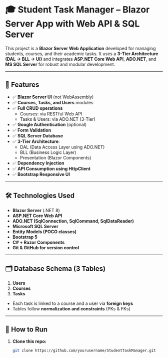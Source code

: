 # 🎓 Student Task Manager – Blazor Server App with Web API & SQL Server

This project is a **Blazor Server Web Application** developed for managing students, courses, and their academic tasks. It uses a **3-Tier Architecture (DAL → BLL → UI)** and integrates **ASP.NET Core Web API**, **ADO.NET**, and **MS SQL Server** for robust and modular development.

---

## 📌 Features

- ✅ **Blazor Server UI** (not WebAssembly)
- ✅ **Courses, Tasks, and Users** modules
- ✅ **Full CRUD operations**
  - Courses: via RESTful Web API
  - Tasks & Users: via ADO.NET (3-Tier)
- ✅ **Google Authentication** (optional)
- ✅ **Form Validation**
- ✅ **SQL Server Database**
- ✅ **3-Tier Architecture**:
  - DAL (Data Access Layer using ADO.NET)
  - BLL (Business Logic Layer)
  - Presentation (Blazor Components)
- ✅ **Dependency Injection**
- ✅ **API Consumption using HttpClient**
- ✅ **Bootstrap Responsive UI**

---

## 🛠️ Technologies Used

- **Blazor Server** (.NET 8)
- **ASP.NET Core Web API**
- **ADO.NET (SqlConnection, SqlCommand, SqlDataReader)**
- **Microsoft SQL Server**
- **Entity Models (POCO classes)**
- **Bootstrap 5**
- **C# + Razor Components**
- **Git & GitHub for version control**

---

## 🗂️ Database Schema (3 Tables)

1. **Users**
2. **Courses**
3. **Tasks**
- Each task is linked to a course and a user via **foreign keys**
- Tables follow **normalization and constraints** (PKs & FKs)

---

## 🚀 How to Run

1. **Clone this repo:**
   ```bash
   git clone https://github.com/yourusername/StudentTaskManager.git
